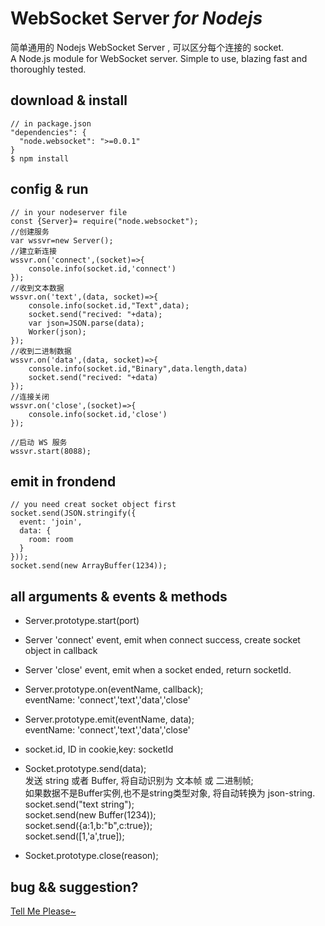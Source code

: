 # WebSocket Server <i>for Nodejs</i>

简单通用的 Nodejs WebSocket Server , 可以区分每个连接的 socket.  
A Node.js module for WebSocket server. Simple to use, blazing fast and thoroughly tested.


## download & install
    // in package.json
    "dependencies": {
      "node.websocket": ">=0.0.1"
    }
    $ npm install

## config & run
    
    // in your nodeserver file
    const {Server}= require("node.websocket");
    //创建服务
    var wssvr=new Server();
    //建立新连接
    wssvr.on('connect',(socket)=>{
        console.info(socket.id,'connect')
    });
    //收到文本数据
    wssvr.on('text',(data, socket)=>{
        console.info(socket.id,"Text",data);
        socket.send("recived: "+data);
        var json=JSON.parse(data);
        Worker(json);
    });
    //收到二进制数据
    wssvr.on('data',(data, socket)=>{
        console.info(socket.id,"Binary",data.length,data)
        socket.send("recived: "+data)
    });
    //连接关闭
    wssvr.on('close',(socket)=>{
        console.info(socket.id,'close')
    });

    //启动 WS 服务
    wssvr.start(8088);

## emit in frondend
    // you need creat socket object first
    socket.send(JSON.stringify({
      event: 'join',
      data: {
        room: room
      }
    }));
    socket.send(new ArrayBuffer(1234));

## all arguments & events & methods

* Server.prototype.start(port)

* Server 'connect' event, emit when connect success, create socket object in callback

* Server 'close' event, emit when a socket ended, return socketId.

* Server.prototype.on(eventName, callback);  
    eventName: 'connect','text','data','close'

* Server.prototype.emit(eventName, data);  
    eventName: 'connect','text','data','close'

* socket.id, ID in cookie,key: socketId

* Socket.prototype.send(data);  
    发送 string 或者 Buffer, 将自动识别为 文本帧 或 二进制帧;  
    如果数据不是Buffer实例,也不是string类型对象, 将自动转换为 json-string.  
    socket.send("text string");  
    socket.send(new Buffer(1234));  
    socket.send({a:1,b:"b",c:true});  
    socket.send([1,'a',true]);

* Socket.prototype.close(reason);

## bug && suggestion?
[Tell Me Please~](https://github.com/lzpong/node.websocket/issues)
